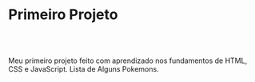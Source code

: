 <h1>Primeiro Projeto</h1>
<br>
<br>
<p>Meu primeiro projeto feito com aprendizado nos fundamentos de HTML, CSS e JavaScript. Lista de Alguns Pokemons.</p>

